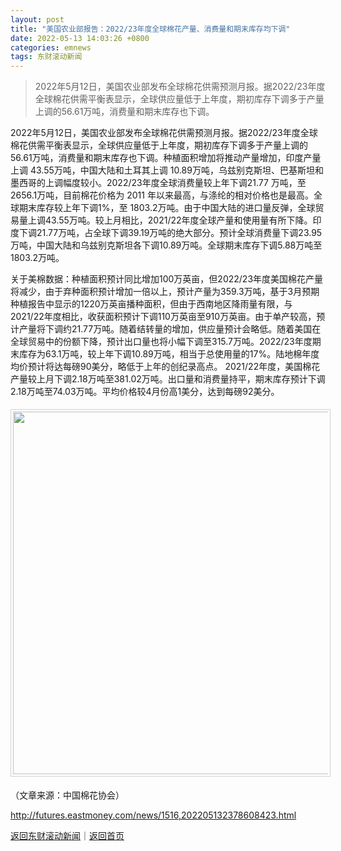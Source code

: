 ```yaml
---
layout: post
title: "美国农业部报告：2022/23年度全球棉花产量、消费量和期末库存均下调"
date: 2022-05-13 14:03:26 +0800
categories: emnews
tags: 东财滚动新闻
---
```

> 2022年5月12日，美国农业部发布全球棉花供需预测月报。据2022/23年度全球棉花供需平衡表显示，全球供应量低于上年度，期初库存下调多于产量上调的56.61万吨，消费量和期末库存也下调。

<p>2022年5月12日，美国农业部发布全球棉花供需预测月报。据2022/23年度全球棉花供需平衡表显示，全球供应量低于上年度，期初库存下调多于产量上调的56.61万吨，消费量和期末库存也下调。种植面积增加将推动产量增加，印度产量上调 43.55万吨，中国大陆和土耳其上调 10.89万吨，乌兹别克斯坦、巴基斯坦和墨西哥的上调幅度较小。2022/23年度全球消费量较上年下调21.77 万吨，至 2656.1万吨，目前棉花价格为 2011 年以来最高，与涤纶的相对价格也是最高。全球期末库存较上年下调1%，至 1803.2万吨。由于中国大陆的进口量反弹，全球贸易量上调43.55万吨。较上月相比，2021/22年度全球产量和使用量有所下降。印度下调21.77万吨，占全球下调39.19万吨的绝大部分。预计全球消费量下调23.95万吨，中国大陆和乌兹别克斯坦各下调10.89万吨。全球期末库存下调5.88万吨至1803.2万吨。</p><p>关于美棉数据：种植面积预计同比增加100万英亩，但2022/23年度美国棉花产量将减少，由于弃种面积预计增加一倍以上，预计产量为359.3万吨，基于3月预期种植报告中显示的1220万英亩播种面积，但由于西南地区降雨量有限，与2021/22年度相比，收获面积预计下调110万英亩至910万英亩。由于单产较高，预计产量将下调约21.77万吨。随着结转量的增加，供应量预计会略低。随着美国在全球贸易中的份额下降，预计出口量也将小幅下调至315.7万吨。2022/23年度期末库存为63.1万吨，较上年下调10.89万吨，相当于总使用量的17%。陆地棉年度均价预计将达每磅90美分，略低于上年的创纪录高点。 2021/22年度，美国棉花产量较上月下调2.18万吨至381.02万吨。出口量和消费量持平，期末库存预计下调2.18万吨至74.03万吨。平均价格较4月份高1美分，达到每磅92美分。</p><center><img src="https://dfscdn.dfcfw.com/download/D25686099278680474750_w1259h956.jpg" width="580" emheight="440" style="border:#d1d1d1 1px solid;padding:3px;margin:5px 0;" /></center><p class="em_media">（文章来源：中国棉花协会）</p>

<http://futures.eastmoney.com/news/1516,202205132378608423.html>

[返回东财滚动新闻](//finews.withounder.com/emnews/)｜[返回首页](//finews.withounder.com/)